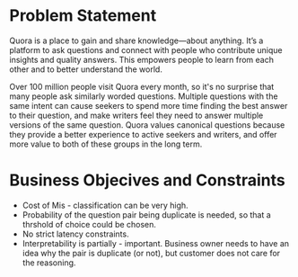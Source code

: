 # Problem Statement
Quora is a place to gain and share knowledge—about anything. It’s a platform to ask questions and connect with people who contribute unique insights and quality answers. This empowers people to learn 
from each other and to better understand the world.

Over 100 million people visit Quora every month, so it's no surprise that many people ask similarly worded questions. Multiple questions with the same intent can cause seekers to spend more time finding 
the best answer to their question, and make writers feel they need to answer multiple versions of the same question. Quora values canonical questions because they provide a better experience to active 
seekers and writers, and offer more value to both of these groups in the long term.

# Business Objecives and Constraints
- Cost of Mis - classification can be very high.
- Probability of the question pair being duplicate is needed,
 so that a thrshold of choice could be chosen.
- No strict latency constraints.
- Interpretability is partially - important. Business owner needs to have an idea why the pair is duplicate (or not), but customer does not care for the reasoning.
